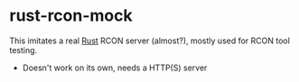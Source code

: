 # rust-rcon-mock
This imitates a real [Rust](https://store.steampowered.com/agecheck/app/252490/) RCON server (almost?), mostly used for RCON tool testing.

- Doesn't work on its own, needs a HTTP(S) server